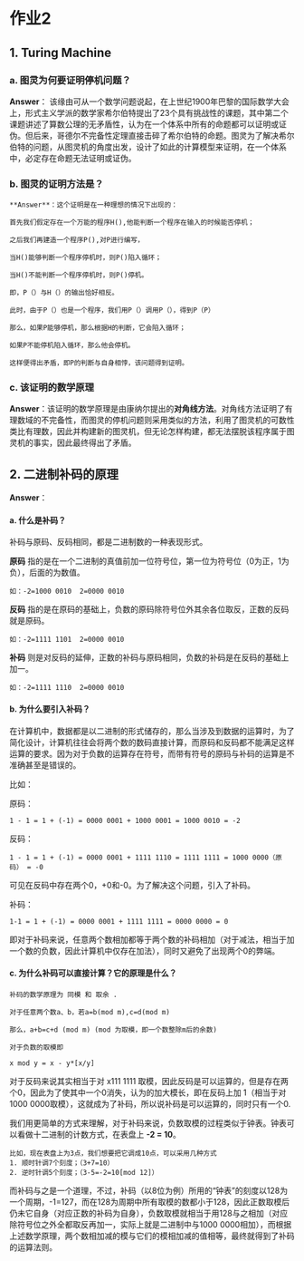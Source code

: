 # 作业2

## 1. Turing Machine

###  a. 图灵为何要证明停机问题？

   **Answer**：  该缘由可从一个数学问题说起，在上世纪1900年巴黎的国际数学大会上，形式主义学派的数学家希尔伯特提出了23个具有挑战性的课题，其中第二个课题讲述了算数公理的无矛盾性，认为在一个体系中所有的命题都可以证明或证伪。但后来，哥德尔不完备性定理直接击碎了希尔伯特的命题。图灵为了解决希尔伯特的问题，从图灵机的角度出发，设计了如此的计算模型来证明，在一个体系中，必定存在命题无法证明或证伪。

###  b. 图灵的证明方法是？

    **Answer**：这个证明是在一种理想的情况下出现的：

    首先我们假定存在一个万能的程序H(),他能判断一个程序在输入的时候能否停机；

    之后我们再建造一个程序P(),对P进行编写，

    当H()能够判断一个程序停机时，则P()陷入循环；
 
    当H()不能判断一个程序停机时，则P()停机。
   
    即，P（）与H（）的输出恰好相反。

    此时，由于P（）也是一个程序，我们用P（）调用P（），得到P（P）

    那么，如果P能够停机，那么根据H的判断，它会陷入循环；

    如果P不能停机陷入循环，那么他会停机。
   
    这样便得出矛盾，即P的判断与自身相悖，该问题得到证明。

###   c. 该证明的数学原理

**Answer**：该证明的数学原理是由康纳尔提出的**对角线方法**。对角线方法证明了有理数域的不完备性，而图灵的停机问题则采用类似的方法，利用了图灵机的可数性类比有理数，因此并构建新的图灵机，但无论怎样构建，都无法摆脱该程序属于图灵机的事实，因此最终得出了矛盾。

## 2. 二进制补码的原理

**Answer**：

#### a. 什么是补码？

补码与原码、反码相同，都是二进制数的一种表现形式。

**原码**  指的是在一个二进制的真值前加一位符号位，第一位为符号位（0为正，1为负），后面的为数值。

    如：-2=1000 0010  2=0000 0010

**反码**  指的是在原码的基础上，负数的原码除符号位外其余各位取反，正数的反码就是原码。
 
    如：-2=1111 1101  2=0000 0010

**补码**  则是对反码的延伸，正数的补码与原码相同，负数的补码是在反码的基础上加一。

    如：-2=1111 1110  2=0000 0010 

#### b. 为什么要引入补码？

  在计算机中，数据都是以二进制的形式储存的，那么当涉及到数据的运算时，为了简化设计，计算机往往会将两个数的数码直接计算，而原码和反码都不能满足这样运算的要求。因为对于负数的运算存在符号，而带有符号的原码与补码的运算是不准确甚至是错误的。

比如：

原码：

    1 - 1 = 1 + (-1) = 0000 0001 + 1000 0001 = 1000 0010 = -2

反码：

    1 - 1 = 1 + (-1) = 0000 0001 + 1111 1110 = 1111 1111 = 1000 0000（原码） = -0

  可见在反码中存在两个0，+0和-0。为了解决这个问题，引入了补码。

补码：

    1-1 = 1 + (-1) = 0000 0001 + 1111 1111 = 0000 0000 = 0

即对于补码来说，任意两个数相加都等于两个数的补码相加（对于减法，相当于加一个数的负数，因此计算机中仅存在加法），同时又避免了出现两个0的弊端。

#### c. 为什么补码可以直接计算？它的原理是什么？

    补码的数学原理为 同模 和 取余 .

    对于任意两个数a、b，若a=b(mod m),c=d(mod m)

    那么，a+b=c+d (mod m) (mod 为取模，即一个数整除m后的余数)

    对于负数的取模即

    x mod y = x - y*[x/y]

对于反码来说其实相当于对 x111 1111 取模，因此反码是可以运算的，但是存在两个0，因此为了使其中一个0消失，认为的加大模长，即在反码上加 1（相当于对1000 0000取模），这就成为了补码，所以说补码是可以运算的，同时只有一个0.

我们用更简单的方式来理解，对于补码来说，负数取模的过程类似于钟表。钟表可以看做十二进制的计数方式，在表盘上 **-2 = 10**。

    比如，现在表盘上为3点，我们想要把它调成10点，可以采用几种方式
    1. 顺时针调7个刻度；（3+7=10）
    2. 逆时针调5个刻度；（3-5=-2=10[mod 12]）
    
而补码与之是一个道理，不过，补码（以8位为例）所用的“钟表”的刻度以128为一个周期，-1=127，而在128为周期中所有取模的数都小于128，因此正数取模后仍未它自身（对应正数的补码为自身），负数取模就相当于用128与之相加（对应除符号位之外全都取反再加一，实际上就是二进制中与1000 0000相加），而根据上述数学原理，两个数相加减的模与它们的模相加减的值相等，最终就得到了补码的运算法则。    


  



















